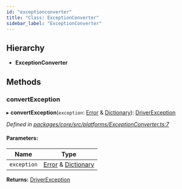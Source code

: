```yaml
---
id: "exceptionconverter"
title: "Class: ExceptionConverter"
sidebar_label: "ExceptionConverter"
---
```


## Hierarchy

* **ExceptionConverter**

## Methods

### convertException

▸ **convertException**(`exception`: [Error](driverexception.md#error) & [Dictionary](../index.md#dictionary)): [DriverException](driverexception.md)

*Defined in [packages/core/src/platforms/ExceptionConverter.ts:7](https://github.com/mikro-orm/mikro-orm/blob/18b580bb42/packages/core/src/platforms/ExceptionConverter.ts#L7)*

#### Parameters:

Name | Type |
------ | ------ |
`exception` | [Error](driverexception.md#error) & [Dictionary](../index.md#dictionary) |

**Returns:** [DriverException](driverexception.md)
